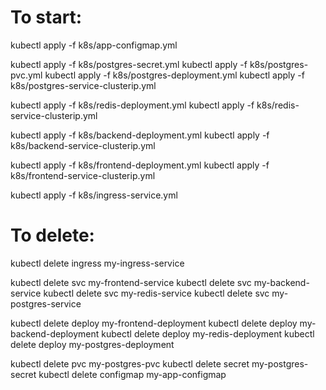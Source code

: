 # To start:

kubectl apply -f k8s/app-configmap.yml

kubectl apply -f k8s/postgres-secret.yml
kubectl apply -f k8s/postgres-pvc.yml
kubectl apply -f k8s/postgres-deployment.yml
kubectl apply -f k8s/postgres-service-clusterip.yml

kubectl apply -f k8s/redis-deployment.yml
kubectl apply -f k8s/redis-service-clusterip.yml

kubectl apply -f k8s/backend-deployment.yml
kubectl apply -f k8s/backend-service-clusterip.yml

kubectl apply -f k8s/frontend-deployment.yml
kubectl apply -f k8s/frontend-service-clusterip.yml

kubectl apply -f k8s/ingress-service.yml

# To delete:

kubectl delete ingress my-ingress-service

kubectl delete svc my-frontend-service
kubectl delete svc my-backend-service
kubectl delete svc my-redis-service
kubectl delete svc my-postgres-service

kubectl delete deploy my-frontend-deployment
kubectl delete deploy my-backend-deployment
kubectl delete deploy my-redis-deployment
kubectl delete deploy my-postgres-deployment

kubectl delete pvc my-postgres-pvc
kubectl delete secret my-postgres-secret
kubectl delete configmap my-app-configmap